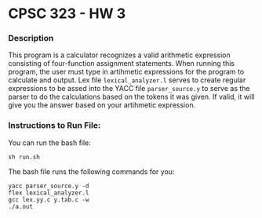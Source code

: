 # CPSC 323 - HW 3

### Description

This program is a calculator recognizes a valid arithmetic expression consisting of four-function assignment
statements. When running this program, the user must type in artihmetic expressions for the program to calculate
and output. Lex file `lexical_analyzer.l` serves to create regular expressions to be assed into the YACC file `parser_source.y`
to serve as the parser to do the calculations based on the tokens it was given. If valid, it will give you the answer based on
your artihmetic expression.

### Instructions to Run File:

You can run the bash file:

```
sh run.sh
```

The bash file runs the following commands for you:

```
yacc parser_source.y -d
flex lexical_analyzer.l
gcc lex.yy.c y.tab.c -w
./a.out
```
